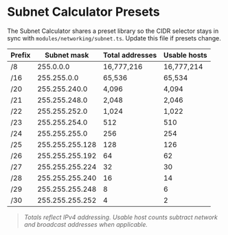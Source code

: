 # Subnet Calculator Presets

The Subnet Calculator shares a preset library so the CIDR selector stays in sync with `modules/networking/subnet.ts`. Update this file if presets change.

| Prefix | Subnet mask | Total addresses | Usable hosts |
| --- | --- | --- | --- |
| /8 | 255.0.0.0 | 16,777,216 | 16,777,214 |
| /16 | 255.255.0.0 | 65,536 | 65,534 |
| /20 | 255.255.240.0 | 4,096 | 4,094 |
| /21 | 255.255.248.0 | 2,048 | 2,046 |
| /22 | 255.255.252.0 | 1,024 | 1,022 |
| /23 | 255.255.254.0 | 512 | 510 |
| /24 | 255.255.255.0 | 256 | 254 |
| /25 | 255.255.255.128 | 128 | 126 |
| /26 | 255.255.255.192 | 64 | 62 |
| /27 | 255.255.255.224 | 32 | 30 |
| /28 | 255.255.255.240 | 16 | 14 |
| /29 | 255.255.255.248 | 8 | 6 |
| /30 | 255.255.255.252 | 4 | 2 |

> _Totals reflect IPv4 addressing. Usable host counts subtract network and broadcast addresses when applicable._
